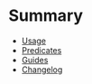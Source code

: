 # Summary

- [Usage](./usage.md)
- [Predicates](./predicates.md)
- [Guides](./guides.md)
- [Changelog](https://github.com/milesj/optimal/blob/master/CHANGELOG.md)
